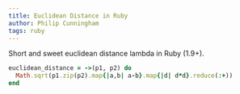 ```yaml
---
title: Euclidean Distance in Ruby
author: Philip Cunningham
tags: ruby
---
```


Short and sweet euclidean distance lambda in Ruby (1.9+).

```ruby
euclidean_distance = ->(p1, p2) do
  Math.sqrt(p1.zip(p2).map{|a,b| a-b}.map{|d| d*d}.reduce(:+))
end
```
